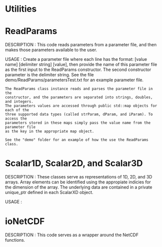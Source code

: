 # Utilities

# ReadParams
  DESCRIPTION :
    This code reads parameters from a parameter file, and then makes those parameters
    available to the user.
    
  USAGE :
    Create a parameter file where each line has the format:
    [value name] [delimiter string] [value],
    then provide the name of this parameter file as the first input to the ReadParams 
    constructor. The second constructor parameter is the delimiter string. See the 
    file demo/ReadParams/parametersTest.txt for an example parameter file.
    
    The ReadParams class instance reads and parses the parameter file in the 
    constructor, and the parameters are separated into strings, doubles, and integers.
    The parameters values are accessed through public std::map objects for each of the
    three supported data types (called strParam, dParam, and iParam). To access the
    parameters stored in these maps simply pass the value name from the parameter file
    as the key in the appropriate map object.
    
    See the "demo" folder for an example of how the use the ReadParams class.
    
# Scalar1D, Scalar2D, and Scalar3D
  DESCRIPTION :
    These classes serve as representations of 1D, 2D, and 3D arrays. Array elements can 
    be identified using the appropiate indicies for the dimension of the array. The
    underlying data are contained in a private unique_ptr defined in each ScalarXD 
    object.
    
  USAGE :
  
# ioNetCDF
  DESCRIPTION :
    This code serves as a wrapper around the NetCDF functions.
    
